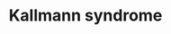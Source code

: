 ---
annotations:
- id: DOID:3614
  parent: null
  type: Disease Ontology
  value: Kallmann syndrome
- id: PW:0000013
  parent: disease pathway
  type: Pathway Ontology
  value: disease pathway
authors:
- Mtkerkhofs
- Fehrhart
- Egonw
- Eweitz
- AlexanderPico
communities:
- RareDiseases
description: Pathway for Kallmann's Syndrome
last-edited: 2021-11-30
organisms:
- Homo sapiens
redirect_from:
- /index.php/Pathway:WP5074
- /instance/WP5074
revision: null
schema-jsonld:
- '@context': https://schema.org/
  '@id': https://wikipathways.github.io/pathways/WP5074.html
  '@type': Dataset
  creator:
    '@type': Organization
    name: WikiPathways
  description: Pathway for Kallmann's Syndrome
  keywords:
  - AKT1
  - ANOS1
  - ASCL1
  - ATP
  - Broadening of hipsMenstruation beginsDevelopment of breastsPubic & axiliary hair
  - CHD7
  - Ca2+
  - Cell migration
  - DAG
  - FGF
  - FGF8
  - FGFR1c
  - FRS2
  - FSH
  - GNRH
  - GRB2
  - Gene
  - HS
  - Hypothalamus
  - IP3
  - LH
  - MAP2K2
  - MAPK1
  - MYRF
  - Myelination
  - Neurogenin-1
  - OLIG2
  - OTX2
  - PIK3CA
  - PKC
  - PLC
  - PLXND1
  - PROK2
  - PROKR2
  - PTPN11
  - Prokineticin-2
  - SEMA3E
  - SOX10
  - TMEM98
  - Voice breaksGrowth of muscle tissueEnlargement of genitaliaFacial, pubic & axiliary
    hair
  - ZFP24
  - estradiol
  - inhibitin
  - oestrogen
  - progesterone
  - testosterone
  license: CC0
  name: Kallmann syndrome
seo: CreativeWork
title: Kallmann syndrome
wpid: WP5074
---